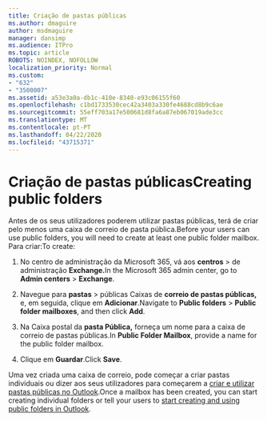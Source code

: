 ```yaml
---
title: Criação de pastas públicas
ms.author: dmaguire
author: msdmaguire
manager: dansimp
ms.audience: ITPro
ms.topic: article
ROBOTS: NOINDEX, NOFOLLOW
localization_priority: Normal
ms.custom:
- "632"
- "3500007"
ms.assetid: a53e3a0a-db1c-410e-8340-e93c06155f60
ms.openlocfilehash: c1bd1733530cec42a3403a330fe4688cd8b9c6ae
ms.sourcegitcommit: 55eff703a17e500681d8fa6a87eb067019ade3cc
ms.translationtype: MT
ms.contentlocale: pt-PT
ms.lasthandoff: 04/22/2020
ms.locfileid: "43715371"
---
```

# <a name="creating-public-folders"></a><span data-ttu-id="86fc4-102">Criação de pastas públicas</span><span class="sxs-lookup"><span data-stu-id="86fc4-102">Creating public folders</span></span>

<span data-ttu-id="86fc4-103">Antes de os seus utilizadores poderem utilizar pastas públicas, terá de criar pelo menos uma caixa de correio de pasta pública.</span><span class="sxs-lookup"><span data-stu-id="86fc4-103">Before your users can use public folders, you will need to create at least one public folder mailbox.</span></span> <span data-ttu-id="86fc4-104">Para criar:</span><span class="sxs-lookup"><span data-stu-id="86fc4-104">To create:</span></span>
  
1. <span data-ttu-id="86fc4-105">No centro de administração da Microsoft 365, vá aos **centros** \> de administração **Exchange.**</span><span class="sxs-lookup"><span data-stu-id="86fc4-105">In the Microsoft 365 admin center, go to **Admin centers** \> **Exchange**.</span></span>

2. <span data-ttu-id="86fc4-106">Navegue para **pastas** \> públicas Caixas de **correio de pastas públicas,** e, em seguida, clique em **Adicionar**.</span><span class="sxs-lookup"><span data-stu-id="86fc4-106">Navigate to **Public folders** \> **Public folder mailboxes**, and then click **Add**.</span></span>

3. <span data-ttu-id="86fc4-107">Na Caixa postal da **pasta Pública,** forneça um nome para a caixa de correio de pastas públicas.</span><span class="sxs-lookup"><span data-stu-id="86fc4-107">In **Public Folder Mailbox**, provide a name for the public folder mailbox.</span></span>

4. <span data-ttu-id="86fc4-108">Clique em **Guardar**.</span><span class="sxs-lookup"><span data-stu-id="86fc4-108">Click **Save**.</span></span>

<span data-ttu-id="86fc4-109">Uma vez criada uma caixa de correio, pode começar a criar pastas individuais ou dizer aos seus utilizadores para começarem a [criar e utilizar pastas públicas no Outlook](https://support.office.com/article/Create-and-share-a-public-folder-in-Outlook-a2835011-d524-4a5c-a207-05c159bb2a97).</span><span class="sxs-lookup"><span data-stu-id="86fc4-109">Once a mailbox has been created, you can start creating individual folders or tell your users to [start creating and using public folders in Outlook](https://support.office.com/article/Create-and-share-a-public-folder-in-Outlook-a2835011-d524-4a5c-a207-05c159bb2a97).</span></span>
  